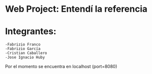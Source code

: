 # Web Project: Entendí la referencia


# Integrantes:
    -Fabrizio Franco 
    -Fabrizio García
    -Cristian Caballero
    -Jose Ignacio Huby

Por el momento se encuentra en localhost (port=8080)
